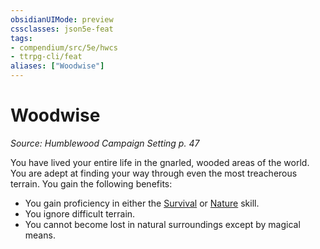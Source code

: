 ```yaml
---
obsidianUIMode: preview
cssclasses: json5e-feat
tags:
- compendium/src/5e/hwcs
- ttrpg-cli/feat
aliases: ["Woodwise"]
---
```

# Woodwise
*Source: Humblewood Campaign Setting p. 47*  

You have lived your entire life in the gnarled, wooded areas of the world. You are adept at finding your way through even the most treacherous terrain. You gain the following benefits:

- You gain proficiency in either the [Survival](/3-Mechanics/CLI/rules/skills.md#Survival) or [Nature](/3-Mechanics/CLI/rules/skills.md#Nature) skill.  
- You ignore difficult terrain.  
- You cannot become lost in natural surroundings except by magical means.
